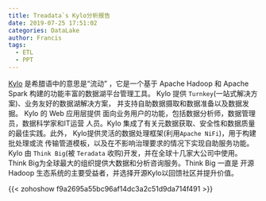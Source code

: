 ```yaml
---
title: Treadata`s Kylo分析报告
date: 2019-07-25 17:51:02
categories: DataLake
author: Francis
tags:
  - ETL
  - PPT
---
```


[Kylo](https://kylo.io/) 是希腊语中的意思是“流动” ，它是一个基于 
Apache Hadoop 和 Apache Spark 构建的功能丰富的数据湖平台管理工具。
Kylo 提供 `Turnkey`(一站式解决方案)、业务友好的数据湖解决方案，
并支持自助数据摄取和数据准备以及数据发掘。 Kylo 的 Web 应用层提供
面向业务用户的功能，包括数据分析师，数据管理员，数据科学家和IT运营
人员。Kylo 集成了有关元数据获取、安全性和数据质量的最佳实践。此外，
Kylo提供灵活的数据处理框架(利用`Apache NiFi`)，用于构建批处理或流
传输管道模板，以及在不影响治理要求的情况下实现自助服务功能。 Kylo 
由 `Think Big`(被 `Teradata` 收购)开发，并在全球十几家大公司中使用。
Think Big为全球最大的组织提供大数据和分析咨询服务。Think Big 一直是
开源 Hadoop 生态系统的主要受益者，并选择开源Kylo以回馈社区并提升价值。

{{< zohoshow f9a2695a55bc96af14dc3a2c51d9da714f491 >}}